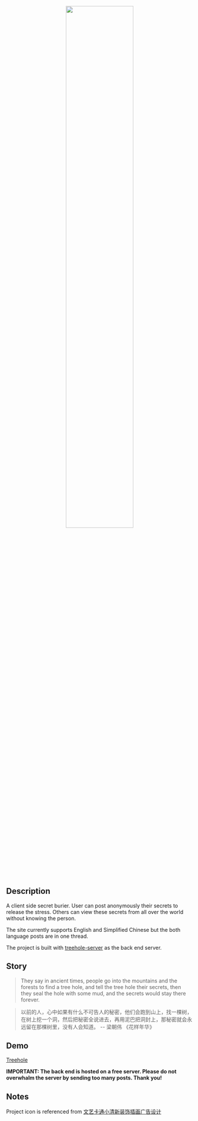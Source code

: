<p align="center"><img src="https://github.com/senhungwong/treehole-client/blob/master/src/assets/icon/treehole-en.png" width="60%"></p>

## Description

A client side secret burier. User can post anonymously their secrets to release the stress. Others can view these secrets from all over the world without knowing the person.

The site currently supports English and Simplified Chinese but the both language posts are in one thread.

The project is built with [treehole-server](https://github.com/senhungwong/treehole-server) as the back end server.

## Story

> They say in ancient times, people go into the mountains and the forests to find a tree hole, and tell the tree hole their secrets, then they seal the hole with some mud, and the secrets would stay there forever.

> 以前的人，心中如果有什么不可告人的秘密，他们会跑到山上，找一棵树，在树上挖一个洞，然后把秘密全说进去，再用泥巴把洞封上，那秘密就会永远留在那棵树里，没有人会知道。
> -- 梁朝伟 《花样年华》

## Demo

[Treehole](http://treehole.senhung.net)

**IMPORTANT: The back end is hosted on a free server. Please do not overwhalm the server by sending too many posts. Thank you!**

## Notes

Project icon is referenced from [文艺卡通小清新装饰插画广告设计](http://588ku.com/sucai/9691411.html)
